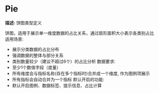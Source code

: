 # Pie

**描述:**
饼图类型定义
  
  饼图，适用于展示单一维度数据的占比关系，通过扇形面积大小表示各类别占比
  适用场景:
  - 展示分类数据的占比分布
  - 强调数据的整体与部分关系
  - 类别数量较少（建议不超过6个）的占比分析
  数据要求:
  - 至少1个数值字段（度量）
  - 所有维度会与指标名称(存在多个指标时)合并成一个维度, 作为图例项展示
  - 所有指标会自动合并为一个指标
  默认开启的功能:
  - 默认开启图例、数据标签、提示信息、占比计算

